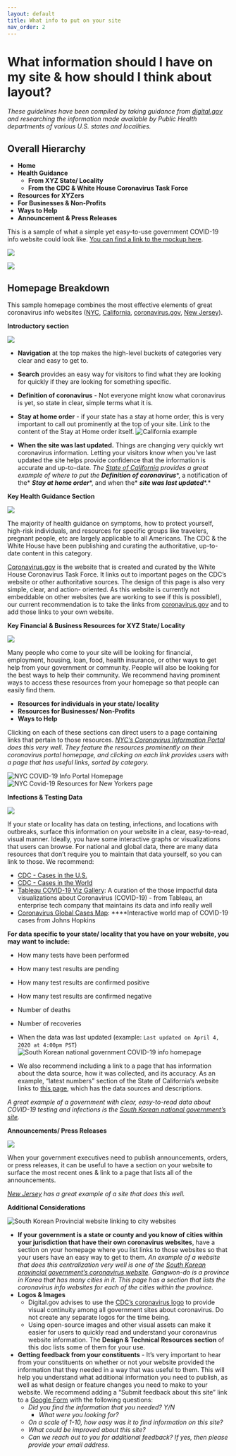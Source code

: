 ```yaml
---
layout: default
title: What info to put on your site
nav_order: 2
---
```


# What information should I have on my site & how should I think about layout?

*These guidelines have been compiled by taking guidance from* [*digital.gov*](https://digital.gov/resources/coronavirus-covid19-guidance-for-us-government/?dg) *and researching the information made available by Public Health departments of various U.S. states and localities.*


## Overall Hierarchy
- **Home**
- **Health Guidance**
    - **From XYZ State/ Locality**
    - **From the CDC & White House Coronavirus Task Force**
- **Resources for XYZers**
- **For Businesses & Non-Profits**
- **Ways to Help**
- **Announcement & Press Releases**

This is a sample of what a simple yet easy-to-use government COVID-19 info website could look like. [You can find a link to the mockup here](https://www.figma.com/file/tP0FkObAfTwJ7wpRsAHnbp/USDR%3A-COVID-19-Website-Best-Practices?node-id=12%3A0).

![](https://paper-attachments.dropbox.com/s_AFB08FCF419066C006E599F7596BE2FAB19D791C3F7DE75880CBBC14F3D92746_1586554531926_Screen+Shot+2020-04-10+at+1.54.30+PM.png)

![](https://paper-attachments.dropbox.com/s_AFB08FCF419066C006E599F7596BE2FAB19D791C3F7DE75880CBBC14F3D92746_1586553420209_Screen+Shot+2020-04-10+at+1.58.32+PM.png)


## Homepage Breakdown

This sample homepage combines the most effective elements of great coronavirus info websites ([NYC](https://www1.nyc.gov/site/coronavirus/index.page), [California](https://covid19.ca.gov/), [coronavirus.gov](https://www.coronavirus.gov/), [New Jersey](https://covid19.nj.gov/index.html)).

**Introductory section**

![](https://paper-attachments.dropbox.com/s_AFB08FCF419066C006E599F7596BE2FAB19D791C3F7DE75880CBBC14F3D92746_1586555579190_image.png)



- **Navigation** at the top makes the high-level buckets of categories very clear and easy to get to.
- **Search** provides an easy way for visitors to find what they are looking for quickly if they are looking for something specific.
- **Definition of coronavirus** - Not everyone might know what coronavirus is yet, so state in clear, simple terms what it is.
- **Stay at home order** - if your state has a stay at home order, this is very important to call out prominently at the top of your site. Link to the content of the Stay at Home order itself.
![California example](https://paper-attachments.dropbox.com/s_AFB08FCF419066C006E599F7596BE2FAB19D791C3F7DE75880CBBC14F3D92746_1586388700208_Screen+Shot+2020-04-08+at+3.21.11+PM.png)

- **When the site was last updated.** Things are changing very quickly wrt coronavirus information. Letting your visitors know when you’ve last updated the site helps provide confidence that the information is accurate and up-to-date. *The* [*State of California*](https://covid19.ca.gov/) *provides a great example of where to put the* ***Definition of coronavirus****, a notification of the* ***Stay at home order****, and when the* ***site was last updated****.*


**Key Health Guidance Section**

![](https://paper-attachments.dropbox.com/s_AFB08FCF419066C006E599F7596BE2FAB19D791C3F7DE75880CBBC14F3D92746_1586564945353_image.png)


The majority of health guidance on symptoms, how to protect yourself, high-risk individuals, and resources for specific groups like travelers, pregnant people, etc are largely applicable to all Americans. The CDC & the White House have been publishing and curating the authoritative, up-to-date content in this category.

[Coronavirus.gov](https://www.coronavirus.gov/) is the website that is created and curated by the White House Coronavirus Task Force. It links out to important pages on the CDC’s website or other authoritative sources. The design of this page is also very simple, clear, and action- oriented. As this website is currently not embeddable on other websites (we are working to see if this is possible!), our current recommendation is to take the links from [coronavirus.gov](https://www.coronavirus.gov/) and to add those links to your own website.

**Key Financial & Business Resources for XYZ State/ Locality**

![](https://paper-attachments.dropbox.com/s_AFB08FCF419066C006E599F7596BE2FAB19D791C3F7DE75880CBBC14F3D92746_1586564984979_8NGKKeQ6.png)


Many people who come to your site will be looking for financial, employment, housing, loan, food, health insurance, or other ways to get help from your government or community. People will also be looking for the best ways to help their community. We recommend having prominent ways to access these resources from your homepage so that people can easily find them.

- **Resources for individuals in your state/ locality**
- **Resources for Businesses/ Non-Profits**
- **Ways to Help**

Clicking on each of these sections can direct users to a page containing links that pertain to those resources. [*NYC’s Coronavirus Information Portal*](https://www1.nyc.gov/site/coronavirus/index.page) *does this very well. They feature the resources prominently on their coronavirus portal homepage, and clicking on each link provides users with a page that has useful links, sorted by category.*

![NYC COVID-19 Info Portal Homepage](https://paper-attachments.dropbox.com/s_AFB08FCF419066C006E599F7596BE2FAB19D791C3F7DE75880CBBC14F3D92746_1586468900175_Screen+Shot+2020-04-09+at+2.47.34+PM.png)
![NYC Covid-19 Resources for New Yorkers page](https://paper-attachments.dropbox.com/s_AFB08FCF419066C006E599F7596BE2FAB19D791C3F7DE75880CBBC14F3D92746_1586557158971_Screen+Shot+2020-04-10+at+3.19.08+PM.png)


**Infections & Testing Data**

![](https://paper-attachments.dropbox.com/s_AFB08FCF419066C006E599F7596BE2FAB19D791C3F7DE75880CBBC14F3D92746_1586557674464_image.png)


If your state or locality has data on testing, infections, and locations with outbreaks, surface this information on your website in a clear, easy-to-read, visual manner. Ideally, you have some interactive graphs or visualizations that users can browse. For national and global data, there are many data resources that don’t require you to maintain that data yourself, so you can link to those. We recommend:

- [CDC - Cases in the U.S.](https://www.cdc.gov/coronavirus/2019-ncov/cases-updates/cases-in-us.html)
- [CDC - Cases in the World](https://www.cdc.gov/coronavirus/2019-ncov/cases-updates/world-map.html)
- [Tableau COVID-19 Viz Gallery](https://public.tableau.com/en-us/s/covid-19-viz-gallery): A curation of the those impactful data visualizations about Coronavirus (COVID-19) - from Tableau, an enterprise tech company that maintains its data and info really well
- [Coronavirus Global Cases Map](https://coronavirus.jhu.edu/map.html): ****Interactive world map of COVID-19 cases from Johns Hopkins

**For data specific to your state/ locality that you have on your website, you may want to include:**

- How many tests have been performed
- How many test results are pending
- How many test results are confirmed positive
- How many test results are confirmed negative
- Number of deaths
- Number of recoveries
- When the data was last updated (example: `Last updated on April 4, 2020 at 4:00pm PST`)
![South Korean national government COVID-19 info homepage](https://paper-attachments.dropbox.com/s_AFB08FCF419066C006E599F7596BE2FAB19D791C3F7DE75880CBBC14F3D92746_1586387910296_Screen+Shot+2020-04-08+at+4.17.29+PM.png)

- We also recommend including a link to a page that has information about the data source, how it was collected, and its accuracy. As an example, “latest numbers” section of the State of California’s website links to [this page](https://data.chhs.ca.gov/dataset/california-covid-19-hospital-data-and-case-statistics), which has the data sources and descriptions.

*A great* *example* *of a government with clear, easy-to-read data about COVID-19 testing and infections is the* [*South Korean national government’s site*](http://ncov.mohw.go.kr/)*.*


**Announcements/ Press Releases**

![](https://paper-attachments.dropbox.com/s_AFB08FCF419066C006E599F7596BE2FAB19D791C3F7DE75880CBBC14F3D92746_1586557964013_image.png)


When your government executives need to publish announcements, orders, or press releases, it can be useful to have a section on your website to surface the most recent ones & link to a page that lists all of the announcements.

[*New Jersey*](https://covid19.nj.gov/index.html) *has a great example of a site that does this well.*









**Additional Considerations**

![South Korean Provincial website linking to city websites](https://paper-attachments.dropbox.com/s_AFB08FCF419066C006E599F7596BE2FAB19D791C3F7DE75880CBBC14F3D92746_1586559032706_Screen+Shot+2020-04-10+at+3.50.11+PM.png)

- **If your government is a state or county and you know of cities within your jurisdiction that have their own coronavirus websites**, have a section on your homepage where you list links to those websites so that your users have an easy way to get to them. *An example of a website that does this centralization very well is one of the* [*South Korean provincial government’s coronavirus website*](https://www.provin.gangwon.kr/covid-19.html)*. Gangwon-do is a province in Korea that has many cities in it. This page has a section that lists the coronavirus info websites for each of the cities within the province.*
- **Logos & Images**
    - Digital.gov advises to use the [CDC’s coronavirus logo](https://phil.cdc.gov/Details.aspx?pid=2871) to provide visual continuity among all government sites about coronavirus. Do not create any separate logos for the time being.
    - Using open-source images and other visual assets can make it easier for users to quickly read and understand your coronavirus website information. The **Design & Technical Resources section** of this doc lists some of them for your use.
- **Getting feedback from your constituents** - It’s very important to hear from your constituents on whether or not your website provided the information that they needed in a way that was useful to them. This will help you understand what additional information you need to publish, as well as what design or feature changes you need to make to your website. We recommend adding a “Submit feedback about this site” link to a [Google Form](https://docs.google.com/forms/u/0/?tgif=d) with the following questions:
    - *Did you find the information that you needed? Y/N*
        - *What were you looking for?*
    - *On a scale of 1-10, how easy was it to find information on this site?*
    - *What could be improved about this site?*
    - *Can we reach out to you for additional feedback? If yes, then please provide your email address.*
